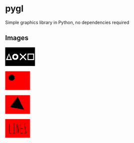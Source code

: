 # pygl

Simple graphics library in Python, no dependencies required

## Images

![combined](./images/combined.png)

![circle](./images/circle.png)

![triangle](./images/triangle.png)

![lines](./images/lines.png)
